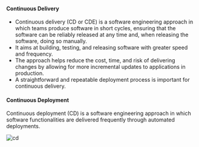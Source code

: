 #### Continuous Delivery ####
* Continuous delivery (CD or CDE) is a software engineering approach in which teams produce software in short cycles, ensuring that the software can be reliably released at any time and, when releasing the software, doing so manually.
* It aims at building, testing, and releasing software with greater speed and frequency. 
* The approach helps reduce the cost, time, and risk of delivering changes by allowing for more incremental updates to applications in production. 
* A straightforward and repeatable deployment process is important for continuous delivery.



#### Continuous Deployment ####
Continuous deployment (CD) is a software engineering approach in which software functionalities are delivered frequently through automated deployments.

![cd](https://user-images.githubusercontent.com/5309726/53022261-c6b47f00-3495-11e9-83fc-3c99a5d49398.png)
